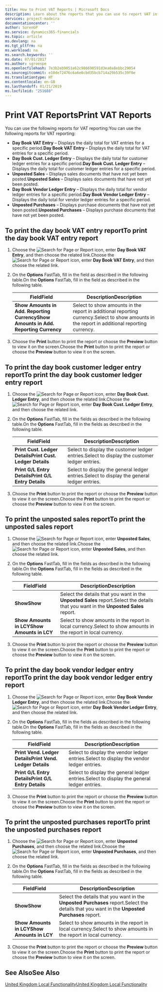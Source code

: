 ```yaml
---
title: How to Print VAT Reports | Microsoft Docs
description: Learn about the reports that you can use to report VAT information.
services: project-madeira
documentationcenter: ''
author: SorenGP
ms.service: dynamics365-financials
ms.topic: article
ms.devlang: na
ms.tgt_pltfrm: na
ms.workload: na
ms.search.keywords: ''
ms.date: 07/01/2017
ms.author: sgroespe
ms.openlocfilehash: 7e3b2eb9051e62c986690591d3ea0a8ebbc29054
ms.sourcegitcommit: e10de72476c6a6e0cbd35bcb714a29b535c39f0e
ms.translationtype: HT
ms.contentlocale: en-GB
ms.lasthandoff: 01/21/2019
ms.locfileid: "251688"
---
```

# <a name="print-vat-reports"></a><span data-ttu-id="ae5ec-103">Print VAT Reports</span><span class="sxs-lookup"><span data-stu-id="ae5ec-103">Print VAT Reports</span></span>
<span data-ttu-id="ae5ec-104">You can use the following reports for VAT reporting:</span><span class="sxs-lookup"><span data-stu-id="ae5ec-104">You can use the following reports for VAT reporting:</span></span>  

-   <span data-ttu-id="ae5ec-105">**Day Book VAT Entry** – Displays the daily total for VAT entries for a specific period.</span><span class="sxs-lookup"><span data-stu-id="ae5ec-105">**Day Book VAT Entry** – Displays the daily total for VAT entries for a specific period.</span></span>  
-   <span data-ttu-id="ae5ec-106">**Day Book Cust. Ledger Entry** – Displays the daily total for customer ledger entries for a specific period.</span><span class="sxs-lookup"><span data-stu-id="ae5ec-106">**Day Book Cust. Ledger Entry** – Displays the daily total for customer ledger entries for a specific period.</span></span>  
-   <span data-ttu-id="ae5ec-107">**Unposted Sales** – Displays sales documents that have not yet been posted.</span><span class="sxs-lookup"><span data-stu-id="ae5ec-107">**Unposted Sales** – Displays sales documents that have not yet been posted.</span></span>  
-   <span data-ttu-id="ae5ec-108">**Day Book Vendor Ledger Entry** – Displays the daily total for vendor ledger entries for a specific period.</span><span class="sxs-lookup"><span data-stu-id="ae5ec-108">**Day Book Vendor Ledger Entry** – Displays the daily total for vendor ledger entries for a specific period.</span></span>  
-   <span data-ttu-id="ae5ec-109">**Unposted Purchases** – Displays purchase documents that have not yet been posted.</span><span class="sxs-lookup"><span data-stu-id="ae5ec-109">**Unposted Purchases** – Displays purchase documents that have not yet been posted.</span></span>  

## <a name="to-print-the-day-book-vat-entry-report"></a><span data-ttu-id="ae5ec-110">To print the day book VAT entry report</span><span class="sxs-lookup"><span data-stu-id="ae5ec-110">To print the day book VAT entry report</span></span>  

1.  <span data-ttu-id="ae5ec-111">Choose the ![Search for Page or Report](../../media/ui-search/search_small.png "Search for Page or Report icon") icon, enter **Day Book VAT Entry**, and then choose the related link.</span><span class="sxs-lookup"><span data-stu-id="ae5ec-111">Choose the ![Search for Page or Report](../../media/ui-search/search_small.png "Search for Page or Report icon") icon, enter **Day Book VAT Entry**, and then choose the related link.</span></span>  
2.  <span data-ttu-id="ae5ec-112">On the **Options** FastTab, fill in the field as described in the following table.</span><span class="sxs-lookup"><span data-stu-id="ae5ec-112">On the **Options** FastTab, fill in the field as described in the following table.</span></span>  

    |<span data-ttu-id="ae5ec-113">Field</span><span class="sxs-lookup"><span data-stu-id="ae5ec-113">Field</span></span>|<span data-ttu-id="ae5ec-114">Description</span><span class="sxs-lookup"><span data-stu-id="ae5ec-114">Description</span></span>|  
    |---------------------------------|---------------------------------------|  
    |<span data-ttu-id="ae5ec-115">**Show Amounts in Add. Reporting Currency**</span><span class="sxs-lookup"><span data-stu-id="ae5ec-115">**Show Amounts in Add. Reporting Currency**</span></span>|<span data-ttu-id="ae5ec-116">Select to show amounts in the report in additional reporting currency.</span><span class="sxs-lookup"><span data-stu-id="ae5ec-116">Select to show amounts in the report in additional reporting currency.</span></span>|  

3.  <span data-ttu-id="ae5ec-117">Choose the **Print** button to print the report or choose the **Preview** button to view it on the screen.</span><span class="sxs-lookup"><span data-stu-id="ae5ec-117">Choose the **Print** button to print the report or choose the **Preview** button to view it on the screen.</span></span>  

## <a name="to-print-the-day-book-customer-ledger-entry-report"></a><span data-ttu-id="ae5ec-118">To print the day book customer ledger entry report</span><span class="sxs-lookup"><span data-stu-id="ae5ec-118">To print the day book customer ledger entry report</span></span>  

1.  <span data-ttu-id="ae5ec-119">Choose the ![Search for Page or Report](../../media/ui-search/search_small.png "Search for Page or Report icon") icon, enter **Day Book Cust. Ledger Entry**, and then choose the related link.</span><span class="sxs-lookup"><span data-stu-id="ae5ec-119">Choose the ![Search for Page or Report](../../media/ui-search/search_small.png "Search for Page or Report icon") icon, enter **Day Book Cust. Ledger Entry**, and then choose the related link.</span></span>  
2.  <span data-ttu-id="ae5ec-120">On the **Options** FastTab, fill in the fields as described in the following table.</span><span class="sxs-lookup"><span data-stu-id="ae5ec-120">On the **Options** FastTab, fill in the fields as described in the following table.</span></span>  

    |<span data-ttu-id="ae5ec-121">Field</span><span class="sxs-lookup"><span data-stu-id="ae5ec-121">Field</span></span>|<span data-ttu-id="ae5ec-122">Description</span><span class="sxs-lookup"><span data-stu-id="ae5ec-122">Description</span></span>|  
    |---------------------------------|---------------------------------------|  
    |<span data-ttu-id="ae5ec-123">**Print Cust. Ledger Details**</span><span class="sxs-lookup"><span data-stu-id="ae5ec-123">**Print Cust. Ledger Details**</span></span>|<span data-ttu-id="ae5ec-124">Select to display the customer ledger entries.</span><span class="sxs-lookup"><span data-stu-id="ae5ec-124">Select to display the customer ledger entries.</span></span>|  
    |<span data-ttu-id="ae5ec-125">**Print G/L Entry Details**</span><span class="sxs-lookup"><span data-stu-id="ae5ec-125">**Print G/L Entry Details**</span></span>|<span data-ttu-id="ae5ec-126">Select to display the general ledger entries.</span><span class="sxs-lookup"><span data-stu-id="ae5ec-126">Select to display the general ledger entries.</span></span>|  

3.  <span data-ttu-id="ae5ec-127">Choose the **Print** button to print the report or choose the **Preview** button to view it on the screen.</span><span class="sxs-lookup"><span data-stu-id="ae5ec-127">Choose the **Print** button to print the report or choose the **Preview** button to view it on the screen.</span></span>  

## <a name="to-print-the-unposted-sales-report"></a><span data-ttu-id="ae5ec-128">To print the unposted sales report</span><span class="sxs-lookup"><span data-stu-id="ae5ec-128">To print the unposted sales report</span></span>  

1.  <span data-ttu-id="ae5ec-129">Choose the ![Search for Page or Report](../../media/ui-search/search_small.png "Search for Page or Report icon") icon, enter **Unposted Sales**, and then choose the related link.</span><span class="sxs-lookup"><span data-stu-id="ae5ec-129">Choose the ![Search for Page or Report](../../media/ui-search/search_small.png "Search for Page or Report icon") icon, enter **Unposted Sales**, and then choose the related link.</span></span>  
2.  <span data-ttu-id="ae5ec-130">On the **Options** FastTab, fill in the fields as described in the following table.</span><span class="sxs-lookup"><span data-stu-id="ae5ec-130">On the **Options** FastTab, fill in the fields as described in the following table.</span></span>  

    |<span data-ttu-id="ae5ec-131">Field</span><span class="sxs-lookup"><span data-stu-id="ae5ec-131">Field</span></span>|<span data-ttu-id="ae5ec-132">Description</span><span class="sxs-lookup"><span data-stu-id="ae5ec-132">Description</span></span>|  
    |---------------------------------|---------------------------------------|  
    |<span data-ttu-id="ae5ec-133">**Show**</span><span class="sxs-lookup"><span data-stu-id="ae5ec-133">**Show**</span></span>|<span data-ttu-id="ae5ec-134">Select the details that you want in the **Unposted Sales** report.</span><span class="sxs-lookup"><span data-stu-id="ae5ec-134">Select the details that you want in the **Unposted Sales** report.</span></span>|  
    |<span data-ttu-id="ae5ec-135">**Show Amounts in LCY**</span><span class="sxs-lookup"><span data-stu-id="ae5ec-135">**Show Amounts in LCY**</span></span>|<span data-ttu-id="ae5ec-136">Select to show amounts in the report in local currency.</span><span class="sxs-lookup"><span data-stu-id="ae5ec-136">Select to show amounts in the report in local currency.</span></span>|  

3.  <span data-ttu-id="ae5ec-137">Choose the **Print** button to print the report or choose the **Preview** button to view it on the screen.</span><span class="sxs-lookup"><span data-stu-id="ae5ec-137">Choose the **Print** button to print the report or choose the **Preview** button to view it on the screen.</span></span>  

## <a name="to-print-the-day-book-vendor-ledger-entry-report"></a><span data-ttu-id="ae5ec-138">To print the day book vendor ledger entry report</span><span class="sxs-lookup"><span data-stu-id="ae5ec-138">To print the day book vendor ledger entry report</span></span>  

1.  <span data-ttu-id="ae5ec-139">Choose the ![Search for Page or Report](../../media/ui-search/search_small.png "Search for Page or Report icon") icon, enter **Day Book Vendor Ledger Entry**, and then choose the related link.</span><span class="sxs-lookup"><span data-stu-id="ae5ec-139">Choose the ![Search for Page or Report](../../media/ui-search/search_small.png "Search for Page or Report icon") icon, enter **Day Book Vendor Ledger Entry**, and then choose the related link.</span></span>  
2.  <span data-ttu-id="ae5ec-140">On the **Options** FastTab, fill in the fields as described in the following table.</span><span class="sxs-lookup"><span data-stu-id="ae5ec-140">On the **Options** FastTab, fill in the fields as described in the following table.</span></span>  

    |<span data-ttu-id="ae5ec-141">Field</span><span class="sxs-lookup"><span data-stu-id="ae5ec-141">Field</span></span>|<span data-ttu-id="ae5ec-142">Description</span><span class="sxs-lookup"><span data-stu-id="ae5ec-142">Description</span></span>|  
    |---------------------------------|---------------------------------------|  
    |<span data-ttu-id="ae5ec-143">**Print Vend. Ledger Details**</span><span class="sxs-lookup"><span data-stu-id="ae5ec-143">**Print Vend. Ledger Details**</span></span>|<span data-ttu-id="ae5ec-144">Select to display the vendor ledger entries.</span><span class="sxs-lookup"><span data-stu-id="ae5ec-144">Select to display the vendor ledger entries.</span></span>|  
    |<span data-ttu-id="ae5ec-145">**Print G/L Entry Details**</span><span class="sxs-lookup"><span data-stu-id="ae5ec-145">**Print G/L Entry Details**</span></span>|<span data-ttu-id="ae5ec-146">Select to display the general ledger entries.</span><span class="sxs-lookup"><span data-stu-id="ae5ec-146">Select to display the general ledger entries.</span></span>|  

3.  <span data-ttu-id="ae5ec-147">Choose the **Print** button to print the report or choose the **Preview** button to view it on the screen.</span><span class="sxs-lookup"><span data-stu-id="ae5ec-147">Choose the **Print** button to print the report or choose the **Preview** button to view it on the screen.</span></span>  

## <a name="to-print-the-unposted-purchases-report"></a><span data-ttu-id="ae5ec-148">To print the unposted purchases report</span><span class="sxs-lookup"><span data-stu-id="ae5ec-148">To print the unposted purchases report</span></span>  

1.  <span data-ttu-id="ae5ec-149">Choose the ![Search for Page or Report](../../media/ui-search/search_small.png "Search for Page or Report icon") icon, enter **Unposted Purchases**, and then choose the related link.</span><span class="sxs-lookup"><span data-stu-id="ae5ec-149">Choose the ![Search for Page or Report](../../media/ui-search/search_small.png "Search for Page or Report icon") icon, enter **Unposted Purchases**, and then choose the related link.</span></span>  
2.  <span data-ttu-id="ae5ec-150">On the **Options** FastTab, fill in the fields as described in the following table.</span><span class="sxs-lookup"><span data-stu-id="ae5ec-150">On the **Options** FastTab, fill in the fields as described in the following table.</span></span>  

    |<span data-ttu-id="ae5ec-151">Field</span><span class="sxs-lookup"><span data-stu-id="ae5ec-151">Field</span></span>|<span data-ttu-id="ae5ec-152">Description</span><span class="sxs-lookup"><span data-stu-id="ae5ec-152">Description</span></span>|  
    |---------------------------------|---------------------------------------|  
    |<span data-ttu-id="ae5ec-153">**Show**</span><span class="sxs-lookup"><span data-stu-id="ae5ec-153">**Show**</span></span>|<span data-ttu-id="ae5ec-154">Select the details that you want in the **Unposted Purchases** report.</span><span class="sxs-lookup"><span data-stu-id="ae5ec-154">Select the details that you want in the **Unposted Purchases** report.</span></span>|  
    |<span data-ttu-id="ae5ec-155">**Show Amounts in LCY**</span><span class="sxs-lookup"><span data-stu-id="ae5ec-155">**Show Amounts in LCY**</span></span>|<span data-ttu-id="ae5ec-156">Select to show amounts in the report in local currency.</span><span class="sxs-lookup"><span data-stu-id="ae5ec-156">Select to show amounts in the report in local currency.</span></span>|  

3.  <span data-ttu-id="ae5ec-157">Choose the **Print** button to print the report or choose the **Preview** button to view it on the screen.</span><span class="sxs-lookup"><span data-stu-id="ae5ec-157">Choose the **Print** button to print the report or choose the **Preview** button to view it on the screen.</span></span>  

## <a name="see-also"></a><span data-ttu-id="ae5ec-158">See Also</span><span class="sxs-lookup"><span data-stu-id="ae5ec-158">See Also</span></span>  
[<span data-ttu-id="ae5ec-159">United Kingdom Local Functionality</span><span class="sxs-lookup"><span data-stu-id="ae5ec-159">United Kingdom Local Functionality</span></span>](united-kingdom-local-functionality.md)
